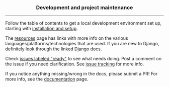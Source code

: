 <h3 align="center">Development and project maintenance</h3>

---

Follow the table of contents to get a local development environment set up, starting with [installation and setup](getting-started/installation-and-setup.md).

The [resources](resources.md) page has links with more info on the various languages/platforms/technologies that are used. If you are new to Django, definitely look through the linked Django docs.

Check [issues labeled "ready"](https://github.com/aisapatino/sjfnw/labels/ready) to see what needs doing. Post a comment on the issue if you need clarification. See [issue tracking](workflow/issue-tracking.md) for more info.

If you notice anything missing/wrong in the docs, please submit a PR! For more info, see the [documentation](./about/docs.md) page.
